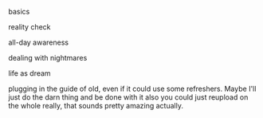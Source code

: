 basics

reality check

all-day awareness

dealing with nightmares

life as dream



plugging in the guide of old, even if it could use some refreshers. Maybe I'll just do the darn thing and be done with it
also you could just reupload on the whole really, that sounds pretty amazing actually.